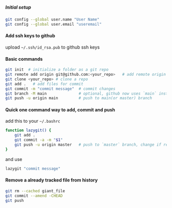 
##### Initial setup
```bash
git config --global user.name "User Name"
git config --global user.email "useremail"
```
#### Add ssh keys to github
upload `~/.ssh/id_rsa.pub` to github ssh keys



#### Basic commands
```bash 
git init  # initialize a folder as a git repo
git remote add origin git@github.com:<your_repo>   # add remote origin to your repo
git clone <your_repo> # clone a repo
git add .   # add files for commit
git commit -m "commit message"  # commit changes
git branch -M main              # optional, github now uses `main` instead of `master` as primary branch
git push -u origin main         # push to main(or master) branch
```


#### Quick one command way to add, commit and push
add this to your `~/.bashrc`
```bash
function lazygit() {
    git add .
    git commit -a -m "$1"
    git push -u origin master   # push to `master` branch, change if required
}
```
and use
```bash
lazygit "commit message"
```



#### Remove a already tracked file from history
```bash
git rm --cached giant_file
git commit --amend -CHEAD
git push
```